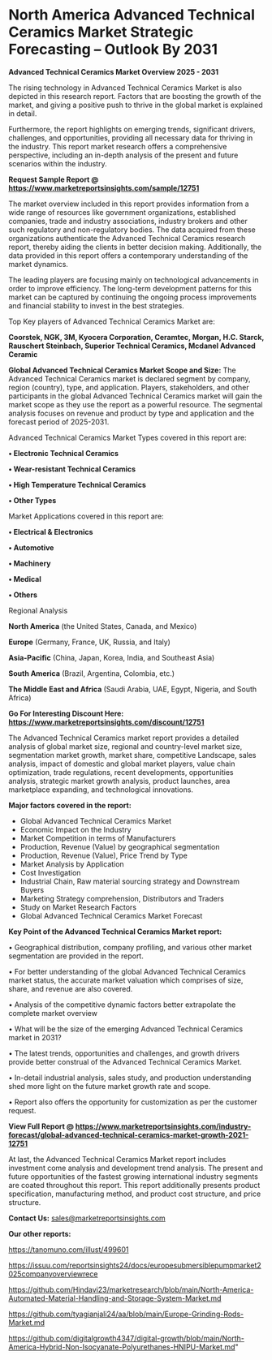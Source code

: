# North America Advanced Technical Ceramics Market Strategic Forecasting – Outlook By 2031

<Strong> Advanced Technical Ceramics Market Overview 2025 - 2031</strong>

The rising technology in Advanced Technical Ceramics Market is also depicted in this research report. Factors that are boosting the growth of the market, and giving a positive push to thrive in the global market is explained in detail.

Furthermore, the report highlights on emerging trends, significant drivers, challenges, and opportunities, providing all necessary data for thriving in the industry. This report market research offers a comprehensive perspective, including an in-depth analysis of the present and future scenarios within the industry.

<strong>Request Sample Report @ <a href=https://www.marketreportsinsights.com/sample/12751>https://www.marketreportsinsights.com/sample/12751</a></strong>

The market overview included in this report provides information from a wide range of resources like government organizations, established companies, trade and industry associations, industry brokers and other such regulatory and non-regulatory bodies. The data acquired from these organizations authenticate the Advanced Technical Ceramics research report, thereby aiding the clients in better decision making. Additionally, the data provided in this report offers a contemporary understanding of the market dynamics.

The leading players are focusing mainly on technological advancements in order to improve efficiency. The long-term development patterns for this market can be captured by continuing the ongoing process improvements and financial stability to invest in the best strategies.

Top Key players of Advanced Technical Ceramics Market are:

<strong>Coorstek, NGK, 3M, Kyocera Corporation, Ceramtec, Morgan, H.C. Starck, Rauschert Steinbach, Superior Technical Ceramics, Mcdanel Advanced Ceramic</strong>

<strong><b>Global Advanced Technical Ceramics Market Scope and Size:</b></strong>
The Advanced Technical Ceramics market is declared segment by company, region (country), type, and application. Players, stakeholders, and other participants in the global Advanced Technical Ceramics market will gain the market scope as they use the report as a powerful resource. The segmental analysis focuses on revenue and product by type and application and the forecast period of 2025-2031.

Advanced Technical Ceramics Market Types covered in this report are:

<strong>• Electronic Technical Ceramics

• Wear-resistant Technical Ceramics

• High Temperature Technical Ceramics

• Other Types</strong>

Market Applications covered in this report are:

<strong>• Electrical & Electronics

• Automotive

• Machinery

• Medical

• Others</strong> 

Regional Analysis

<strong>North America</strong> (the United States, Canada, and Mexico)

<strong>Europe</strong> (Germany, France, UK, Russia, and Italy)

<strong>Asia-Pacific</strong> (China, Japan, Korea, India, and Southeast Asia)

<strong>South America</strong> (Brazil, Argentina, Colombia, etc.)

<strong>The Middle East and Africa</strong> (Saudi Arabia, UAE, Egypt, Nigeria, and South Africa)

<strong>Go For Interesting Discount Here: <a href=https://www.marketreportsinsights.com/discount/12751>https://www.marketreportsinsights.com/discount/12751</a></strong>

The Advanced Technical Ceramics market report provides a detailed analysis of global market size, regional and country-level market size, segmentation market growth, market share, competitive Landscape, sales analysis, impact of domestic and global market players, value chain optimization, trade regulations, recent developments, opportunities analysis, strategic market growth analysis, product launches, area marketplace expanding, and technological innovations.

<strong><b>Major factors covered in the report:</b></strong>
<ul>
  <li>Global Advanced Technical Ceramics Market </li>
  <li>Economic Impact on the Industry</li>
  <li>Market Competition in terms of Manufacturers</li>
  <li>Production, Revenue (Value) by geographical segmentation</li>
  <li>Production, Revenue (Value), Price Trend by Type</li>
  <li>Market Analysis by Application</li>
  <li>Cost Investigation</li>
  <li>Industrial Chain, Raw material sourcing strategy and Downstream Buyers</li>
  <li>Marketing Strategy comprehension, Distributors and Traders</li>
  <li>Study on Market Research Factors</li>
  <li>Global Advanced Technical Ceramics Market Forecast</li>
</ul>

<strong><b>Key Point of the Advanced Technical Ceramics Market report:</b></strong>

• Geographical distribution, company profiling, and various other market segmentation are provided in the report.

• For better understanding of the global Advanced Technical Ceramics market status, the accurate market valuation which comprises of size, share, and revenue are also covered.

• Analysis of the competitive dynamic factors better extrapolate the complete market overview

• What will be the size of the emerging Advanced Technical Ceramics market in 2031?

• The latest trends, opportunities and challenges, and growth drivers provide better construal of the Advanced Technical Ceramics Market.

• In-detail industrial analysis, sales study, and production understanding shed more light on the future market growth rate and scope.

• Report also offers the opportunity for customization as per the customer request.

<strong><b>View Full Report @ <a href=https://www.marketreportsinsights.com/industry-forecast/global-advanced-technical-ceramics-market-growth-2021-12751>https://www.marketreportsinsights.com/industry-forecast/global-advanced-technical-ceramics-market-growth-2021-12751</a></b></strong>


At last, the Advanced Technical Ceramics Market report includes investment come analysis and development trend analysis. The present and future opportunities of the fastest growing international industry segments are coated throughout this report. This report additionally presents product specification, manufacturing method, and product cost structure, and price structure.

<strong>Contact Us:</strong>
sales@marketreportsinsights.com

<strong>Our other reports:</strong>

<a href=https://tanomuno.com/illust/499601>https://tanomuno.com/illust/499601</a>

<a href=https://issuu.com/reportsinsights24/docs/europesubmersiblepumpmarket2025companyoverviewrece>https://issuu.com/reportsinsights24/docs/europesubmersiblepumpmarket2025companyoverviewrece</a>

<a href=https://github.com/Hindavi23/marketresearch/blob/main/North-America-Automated-Material-Handling-and-Storage-System-Market.md>https://github.com/Hindavi23/marketresearch/blob/main/North-America-Automated-Material-Handling-and-Storage-System-Market.md</a>

<a href=https://github.com/tyagianjali24/aa/blob/main/Europe-Grinding-Rods-Market.md>https://github.com/tyagianjali24/aa/blob/main/Europe-Grinding-Rods-Market.md</a>

<a href=https://github.com/digitalgrowth4347/digital-growth/blob/main/North-America-Hybrid-Non-Isocyanate-Polyurethanes-HNIPU-Market.md>https://github.com/digitalgrowth4347/digital-growth/blob/main/North-America-Hybrid-Non-Isocyanate-Polyurethanes-HNIPU-Market.md</a>"
